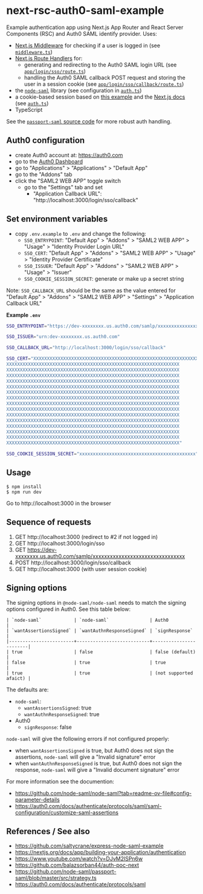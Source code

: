 # next-rsc-auth0-saml-example

Example authentication app using Next.js App Router and React Server Components (RSC) and Auth0 SAML identify provider. Uses:

- [Next.js Middleware](https://nextjs.org/docs/app/building-your-application/routing/middleware) for checking if a user is logged in (see [`middleware.ts`](/middleware.ts))
- [Next.js Route Handlers](https://nextjs.org/docs/app/building-your-application/routing/route-handlers) for:
  - generating and redirecting to the Auth0 SAML login URL (see [`app/login/sso/route.ts`](/app/login/sso/route.ts))
  - handling the Auth0 SAML callback POST request and storing the user in a session cookie (see [`app/login/sso/callback/route.ts`](/app/login/sso/callback/route.ts))
- the [`node-saml`](https://github.com/node-saml/node-saml) library (see configuration in [`auth.ts`](/auth.ts))
- a cookie-based session based on [this example](https://github.com/balazsorban44/auth-poc-next) and the [Next.js docs](https://nextjs.org/docs/app/building-your-application/authentication#cookie-based-sessions) (see [`auth.ts`](/auth.ts))
- TypeScript

See the [`passport-saml` source code](https://github.com/node-saml/passport-saml/blob/4d75de41a46abff01429f70be3e40bee3d70fbd4/src/strategy.ts) for more robust auth handling.

## Auth0 configuration

- create Auth0 account at: https://auth0.com
- go to the [Auth0 Dashboard](https://manage.auth0.com/dashboard/)
- go to "Applications" > "Applications" > "Default App"
- go to the "Addons" tab
- click the "SAML2 WEB APP" toggle switch
  - go to the "Settings" tab and set
    - "Application Callback URL": "http://localhost:3000/login/sso/callback"

## Set environment variables

- copy `.env.example` to `.env` and change the following:
  - `SSO_ENTRYPOINT`: "Default App" > "Addons" > "SAML2 WEB APP" > "Usage" > "Identity Provider Login URL"
  - `SSO_CERT`: "Default App" > "Addons" > "SAML2 WEB APP" > "Usage" > "Identity Provider Certificate"
  - `SSO_ISSUER`: "Default App" > "Addons" > "SAML2 WEB APP" > "Usage" > "Issuer"
  - `SSO_COOKIE_SESSION_SECRET`: generate or make up a secret string

Note: `SSO_CALLBACK_URL` should be the same as the value entered for "Default App" > "Addons" > "SAML2 WEB APP" > "Settings" > "Application Callback URL"

**Example `.env`**

``` sh
SSO_ENTRYPOINT="https://dev-xxxxxxxx.us.auth0.com/samlp/xxxxxxxxxxxxxxxxxxxxxxxxxxxxxxxx"

SSO_ISSUER="urn:dev-xxxxxxxx.us.auth0.com"

SSO_CALLBACK_URL="http://localhost:3000/login/sso/callback"

SSO_CERT="XXXXXXXXXXXXXXXXXXXXXXXXXXXXXXXXXXXXXXXXXXXXXXXXXXXXXXXXXXXXXXXX
XXXXXXXXXXXXXXXXXXXXXXXXXXXXXXXXXXXXXXXXXXXXXXXXXXXXXXXXXXXXXXXX
XXXXXXXXXXXXXXXXXXXXXXXXXXXXXXXXXXXXXXXXXXXXXXXXXXXXXXXXXXXXXXXX
XXXXXXXXXXXXXXXXXXXXXXXXXXXXXXXXXXXXXXXXXXXXXXXXXXXXXXXXXXXXXXXX
XXXXXXXXXXXXXXXXXXXXXXXXXXXXXXXXXXXXXXXXXXXXXXXXXXXXXXXXXXXXXXXX
XXXXXXXXXXXXXXXXXXXXXXXXXXXXXXXXXXXXXXXXXXXXXXXXXXXXXXXXXXXXXXXX
XXXXXXXXXXXXXXXXXXXXXXXXXXXXXXXXXXXXXXXXXXXXXXXXXXXXXXXXXXXXXXXX
XXXXXXXXXXXXXXXXXXXXXXXXXXXXXXXXXXXXXXXXXXXXXXXXXXXXXXXXXXXXXXXX
XXXXXXXXXXXXXXXXXXXXXXXXXXXXXXXXXXXXXXXXXXXXXXXXXXXXXXXXXXXXXXXX
XXXXXXXXXXXXXXXXXXXXXXXXXXXXXXXXXXXXXXXXXXXXXXXXXXXXXXXXXXXXXXXX
XXXXXXXXXXXXXXXXXXXXXXXXXXXXXXXXXXXXXXXXXXXXXXXXXXXXXXXXXXXXXXXX
XXXXXXXXXXXXXXXXXXXXXXXXXXXXXXXXXXXXXXXXXXXXXXXXXXXXXXXXXXXXXXXX
XXXXXXXXXXXXXXXXXXXXXXXXXXXXXXXXXXXXXXXXXXXXXXXXXXXXXXXXXXXXXXXX
XXXXXXXXXXXXXXXXXXXXXXXXXXXXXXXXXXXXXXXXXXXXXXXXXXXXXXXXXXXXXXXX
XXXXXXXXXXXXXXXXXXXXXXXXXXXXXXXXXXXXXXXXXXXXXXXXXXXXXXXXXXXXXXXX
XXXXXXXXXXXXXXXXXXXXXXXXXXXXXXXXXXXXXXXXXXXXXXXXXXXXXXXXXXXXXXXX"

SSO_COOKIE_SESSION_SECRET="xxxxxxxxxxxxxxxxxxxxxxxxxxxxxxxxxxxxxxxxxxx"
```

## Usage

```
$ npm install
$ npm run dev
```

Go to http://localhost:3000 in the browser

## Sequence of requests

1. GET http://localhost:3000 (redirect to #2 if not logged in)
2. GET http://localhost:3000/login/sso
3. GET https://dev-xxxxxxxx.us.auth0.com/samlp/xxxxxxxxxxxxxxxxxxxxxxxxxxxxxxxx
4. POST http://localhost:3000/login/sso/callback
5. GET http://localhost:3000 (with user session cookie)

## Signing options

The signing options in `@node-saml/node-saml` needs to match the signing options configured in Auth0. See this table below:

    | `node-saml`            | `node-saml`               | Auth0                  |
    | `wantAssertionsSigned` | `wantAuthnResponseSigned` | `signResponse`         |
    |------------------------+---------------------------+------------------------|
    | true                   | false                     | false (default)        |
    | false                  | true                      | true                   |
    | true                   | true                      | (not supported afaict) |
    
The defaults are:
 - `node-saml`: 
   - `wantAssertionsSigned`: true
   - `wantAuthnResponseSigned`: true
 - Auth0
   - `signResponse`: false
   
`node-saml` will give the following errors if not configured properly:
 - when `wantAssertionsSigned` is true, but Auth0 does not sign the assertions, `node-saml` will give a "Invalid signature" error
 - when `wantAuthnResponseSigned` is true, but Auth0 does not sign the response, `node-saml` will give a "Invalid document signature" error

For more information see the documention:

- https://github.com/node-saml/node-saml?tab=readme-ov-file#config-parameter-details
- https://auth0.com/docs/authenticate/protocols/saml/saml-configuration/customize-saml-assertions

## References / See also

- https://github.com/saltycrane/express-node-saml-example
- https://nextjs.org/docs/app/building-your-application/authentication
- https://www.youtube.com/watch?v=DJvM2lSPn6w
- https://github.com/balazsorban44/auth-poc-next
- https://github.com/node-saml/passport-saml/blob/master/src/strategy.ts
- https://auth0.com/docs/authenticate/protocols/saml
